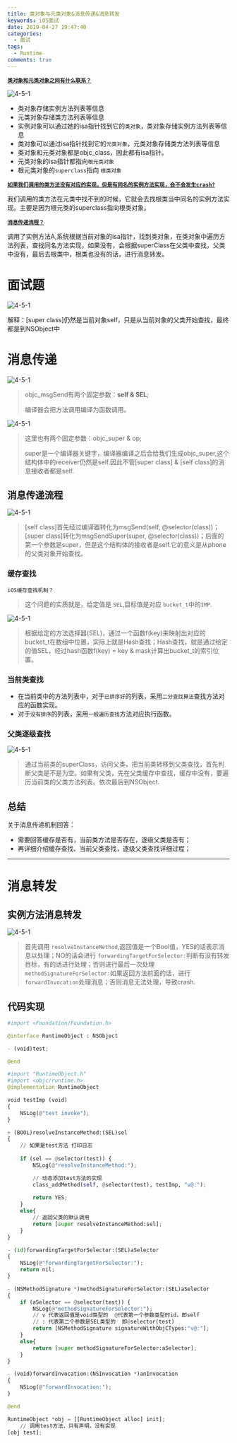 ```yaml
---
title: 类对象与元类对象&消息传递&消息转发
keywords: iOS面试
date: 2019-04-27 19:47:40
categories: 
  - 面试
tags:
  - Runtime
comments: true
---
```




**<u>`类对象和元类对象之间有什么联系？`</u>**

![4-5-1](https://raw.githubusercontent.com/HaviLee/Blog-Images/master/Tech/5-2-2.png)

- 类对象存储实例方法列表等信息
- 元类对象存储类方法列表等信息
- 实例对象可以通过她的isa指针找到它的`类对象`，类对象存储实例方法列表等信息
- 类对象可以通过isa指针找到它的`元类对象`，元类对象存储类方法列表等信息
- 类对象和元类对象都是objc_class，因此都有isa指针。
- 元类对象的isa指针都指向`根元类对象`
- 根元类对象的`superclass`指向 `根类对象`

**<u>`如果我们调用的类方法没有对应的实现，但是有同名的实例方法实现，会不会发生crash?`</u>**

我们调用的类方法在元类中找不到的时候，它就会去找根类当中同名的实例方法实现。主要是因为根元类的superclass指向根类对象。

**<u>`消息传递流程？`</u>**

调用了实例方法A,系统根据当前对象的isa指针，找到类对象，在类对象中遍历方法列表，查找同名方法实现，如果没有，会根据superClass在父类中查找，父类中没有，最后去根类中，根类也没有的话，进行消息转发。

# 面试题

![4-5-1](https://raw.githubusercontent.com/HaviLee/Blog-Images/master/Tech/5-2-3.png)

解释：[super class]仍然是当前对象self，只是从当前对象的父类开始查找，最终都是到NSObject中

# 消息传递

![4-5-1](https://raw.githubusercontent.com/HaviLee/Blog-Images/master/Tech/5-2-4.png)



> objc_msgSend有两个固定参数：**self & SEL**;
>
> 编译器会把方法调用编译为函数调用。

![4-5-1](https://raw.githubusercontent.com/HaviLee/Blog-Images/master/Tech/5-2-5.png)

> 这里也有两个固定参数：objc_super & op;
>
> super是一个编译器关键字，编译器编译之后会给我们生成objc_super,这个结构体中的receiver仍然是self.因此不管[super class] & [self class]的消息接收者都是self.

## 消息传递流程

![4-5-1](https://raw.githubusercontent.com/HaviLee/Blog-Images/master/Tech/5-2-6.png)

> [self class]首先经过编译器转化为msgSend(self, @selector(class))；[super class]转化为msgSendSuper(super, @selector(class))；后面的第一个参数是super，但是这个结构体的接收者是self.它的意义是从phone的父类对象开始查找。

### 缓存查找

`iOS缓存查找机制？`

> 这个问题的实质就是，给定值是 `SEL`,目标值是对应 `bucket_t`中的`IMP`.

![4-5-1](https://raw.githubusercontent.com/HaviLee/Blog-Images/master/Tech/5-2-7.png)

> 根据给定的方法选择器(SEL)，通过一个函数f(key)来映射出对应的bucket_t在数组中位置，实际上就是Hash查找；Hash查找，就是通过给定的值SEL，经过hash函数f(key) = key & mask计算出bucket_t的索引位置。

### 当前类查找

- 在当前类中的方法列表中，对于`已排序好`的列表，采用`二分查找算法`查找方法对应的函数实现。
- 对于`没有排序`的列表，采用`一般遍历查找`方法对应执行函数。

### 父类逐级查找

![4-5-1](https://raw.githubusercontent.com/HaviLee/Blog-Images/master/Tech/5-2-8.png)

> 通过当前类的superClass，访问父类，把当前类转移到父类查找，首先判断父类是不是为空。如果有父类，先在父类缓存中查找，缓存中没有，要遍历当前类的父类方法列表。依次最后到NSObject.

## 总结

关于消息传递机制回答：

- 需要回答缓存是否有，当前类方法是否存在，逐级父类是否有；
- 再详细介绍缓存查找、当前父类查找，逐级父类查找详细过程；

------------------------------

# 消息转发

## 实例方法消息转发

![4-5-1](https://raw.githubusercontent.com/HaviLee/Blog-Images/master/Tech/5-2-9.png)

> 首先调用 `resolveInstanceMethod`,返回值是一个Bool值，YES的话表示消息以处理；NO的话会进行 `forwardingTargetForSelector:`判断有没有转发目标，有的话进行处理；否则进行最后一次处理 `methodSignatureForSelector:`如果返回方法前面的话，进行 `forwardInvocation`处理消息；否则消息无法处理，导致crash.

## 代码实现

```python
#import <Foundation/Foundation.h>

@interface RuntimeObject : NSObject

- (void)test;

@end
```

```python
#import "RuntimeObject.h"
#import <objc/runtime.h>
@implementation RuntimeObject

void testImp (void)
{
    NSLog(@"test invoke");
}

+ (BOOL)resolveInstanceMethod:(SEL)sel
{
    // 如果是test方法 打印日志
    
    if (sel == @selector(test)) {
        NSLog(@"resolveInstanceMethod:");

        // 动态添加test方法的实现
        class_addMethod(self, @selector(test), testImp, "v@:");
        
        return YES;
    }
    else{
        // 返回父类的默认调用
        return [super resolveInstanceMethod:sel];
    }
}

- (id)forwardingTargetForSelector:(SEL)aSelector
{
    NSLog(@"forwardingTargetForSelector:");
    return nil;
}

- (NSMethodSignature *)methodSignatureForSelector:(SEL)aSelector
{
    if (aSelector == @selector(test)) {
        NSLog(@"methodSignatureForSelector:");
        // v 代表返回值是void类型的  @代表第一个参数类型时id，即self
        // : 代表第二个参数是SEL类型的  即@selector(test)
        return [NSMethodSignature signatureWithObjCTypes:"v@:"];
    }
    else{
        return [super methodSignatureForSelector:aSelector];
    }
}

- (void)forwardInvocation:(NSInvocation *)anInvocation
{
    NSLog(@"forwardInvocation:");
}

@end
```

```python
RuntimeObject *obj = [[RuntimeObject alloc] init];
    // 调用test方法，只有声明，没有实现
[obj test];
```

